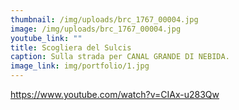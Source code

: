 ```yaml
---
thumbnail: /img/uploads/brc_1767_00004.jpg
image: /img/uploads/brc_1767_00004.jpg
youtube_link: ""
title: Scogliera del Sulcis
caption: Sulla strada per CANAL GRANDE DI NEBIDA.
image_link: img/portfolio/1.jpg
---
```

https://www.youtube.com/watch?v=CIAx-u283Qw
